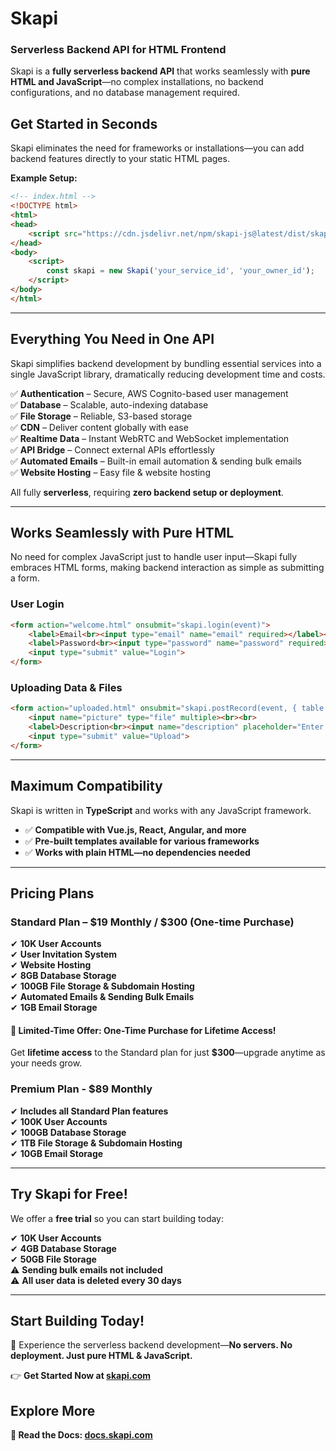 # **Skapi**  
### **Serverless Backend API for HTML Frontend**  

Skapi is a **fully serverless backend API** that works seamlessly with **pure HTML and JavaScript**—no complex installations, no backend configurations, and no database management required.  

## **Get Started in Seconds**  

Skapi eliminates the need for frameworks or installations—you can add backend features directly to your static HTML pages.  

**Example Setup:**  

```html
<!-- index.html -->
<!DOCTYPE html>
<html>
<head>
    <script src="https://cdn.jsdelivr.net/npm/skapi-js@latest/dist/skapi.js"></script>
</head>
<body>
    <script>
        const skapi = new Skapi('your_service_id', 'your_owner_id');
    </script>
</body>
</html>
```

---

## **Everything You Need in One API**  

Skapi simplifies backend development by bundling essential services into a single JavaScript library, dramatically reducing development time and costs.  

✅ **Authentication** – Secure, AWS Cognito-based user management  
✅ **Database** – Scalable, auto-indexing database  
✅ **File Storage** – Reliable, S3-based storage  
✅ **CDN** – Deliver content globally with ease  
✅ **Realtime Data** – Instant WebRTC and WebSocket implementation  
✅ **API Bridge** – Connect external APIs effortlessly  
✅ **Automated Emails** – Built-in email automation & sending bulk emails  
✅ **Website Hosting** – Easy file & website hosting  

All fully **serverless**, requiring **zero backend setup or deployment**.  

---

## **Works Seamlessly with Pure HTML**  

No need for complex JavaScript just to handle user input—Skapi fully embraces HTML forms, making backend interaction as simple as submitting a form.  

### **User Login**  

```html
<form action="welcome.html" onsubmit="skapi.login(event)">
    <label>Email<br><input type="email" name="email" required></label><br><br>
    <label>Password<br><input type="password" name="password" required></label><br><br>
    <input type="submit" value="Login">
</form>
```

### **Uploading Data & Files**  

```html
<form action="uploaded.html" onsubmit="skapi.postRecord(event, { table: 'my_photos' })">
    <input name="picture" type="file" multiple><br><br>
    <label>Description<br><input name="description" placeholder="Enter description"></label><br><br>
    <input type="submit" value="Upload">
</form>
```

---

## **Maximum Compatibility**  

Skapi is written in **TypeScript** and works with any JavaScript framework.  

- ✅ **Compatible with Vue.js, React, Angular, and more**  
- ✅ **Pre-built templates available for various frameworks**  
- ✅ **Works with plain HTML—no dependencies needed**  

---

## **Pricing Plans**  

### **Standard Plan** – $19 Monthly / $300 (One-time Purchase)  
✔ **10K User Accounts**  
✔ **User Invitation System**  
✔ **Website Hosting**  
✔ **8GB Database Storage**  
✔ **100GB File Storage & Subdomain Hosting**  
✔ **Automated Emails & Sending Bulk Emails**  
✔ **1GB Email Storage**  

#### **🚀 Limited-Time Offer: One-Time Purchase for Lifetime Access!**  
Get **lifetime access** to the Standard plan for just **$300**—upgrade anytime as your needs grow.

### **Premium Plan** - $89 Monthly  
✔ **Includes all Standard Plan features**  
✔ **100K User Accounts**  
✔ **100GB Database Storage**  
✔ **1TB File Storage & Subdomain Hosting**  
✔ **10GB Email Storage**  

---

## **Try Skapi for Free!**  

We offer a **free trial** so you can start building today:  

✔ **10K User Accounts**  
✔ **4GB Database Storage**  
✔ **50GB File Storage**  
⚠ **Sending bulk emails not included**  
⚠ **All user data is deleted every 30 days**  

---

## **Start Building Today!**  
🚀 Experience the serverless backend development—**No servers. No deployment. Just pure HTML & JavaScript.**  

👉 **Get Started Now at [skapi.com](https://skapi.com)**  

## **Explore More**

**📖 Read the Docs: [docs.skapi.com](https://docs.skapi.com)**